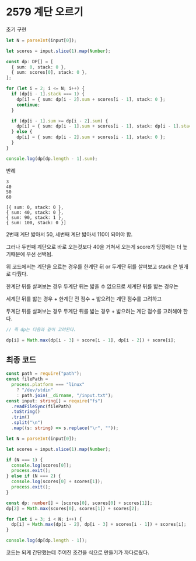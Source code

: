 # 2579 계단 오르기

초기 구현

```typescript
let N = parseInt(input[0]);

let scores = input.slice(1).map(Number);

const dp: DP[] = [
  { sum: 0, stack: 0 },
  { sum: scores[0], stack: 0 },
];

for (let i = 2; i <= N; i++) {
  if (dp[i - 1].stack === 1) {
    dp[i] = { sum: dp[i - 2].sum + scores[i - 1], stack: 0 };
    continue;
  }

  if (dp[i - 1].sum >= dp[i - 2].sum) {
    dp[i] = { sum: dp[i - 1].sum + scores[i - 1], stack: dp[i - 1].stack + 1 };
  } else {
    dp[i] = { sum: dp[i - 2].sum + scores[i - 1], stack: 0 };
  }
}

console.log(dp[dp.length - 1].sum);
```

반례

```
3
40
50
60

[{ sum: 0, stack: 0 },
{ sum: 40, stack: 0 },
{ sum: 90, stack: 1 },
{ sum: 100, stack: 0 }]
```

2번째 계단 밟아서 50, 세번째 계단 밟아서 110이 되어야 함.

그러나 두번째 계단으로 바로 오는것보다 40을 거쳐서 오는게 score가 당장에는 더 높기때문에 우선 선택됨.

위 코드에서는 계단을 오르는 경우를 한계단 뒤 or 두계단 뒤를 살펴보고 stack 은 별개로 다뤘다.

한계단 뒤를 살펴보는 경우 두계단 뒤는 밟을 수 없으므로 세계단 뒤를 밟는 경우는

세계단 뒤를 밟는 경우 + 한계단 전 점수 + 밟으려는 계단 점수를 고려하고

두계단 뒤를 살펴보는 경우 두계단 뒤를 밟는 경우 + 밟으려는 계단 점수를 고려해야 한다.

```typescript
// 즉 dp는 다음과 같이 고려된다.

dp[i] = Math.max(dp[i - 3] + score[i - 1], dp[i - 2]) + score[i];
```

## 최종 코드

```typescript
const path = require("path");
const filePath =
  process.platform === "linux"
    ? "/dev/stdin"
    : path.join(__dirname, "/input.txt");
const input: string[] = require("fs")
  .readFileSync(filePath)
  .toString()
  .trim()
  .split("\n")
  .map((s: string) => s.replace("\r", ""));

let N = parseInt(input[0]);

let scores = input.slice(1).map(Number);

if (N === 1) {
  console.log(scores[0]);
  process.exit();
} else if (N === 2) {
  console.log(scores[0] + scores[1]);
  process.exit();
}

const dp: number[] = [scores[0], scores[0] + scores[1]];
dp[2] = Math.max(scores[0], scores[1]) + scores[2];

for (let i = 3; i < N; i++) {
  dp[i] = Math.max(dp[i - 2], dp[i - 3] + scores[i - 1]) + scores[i];
}

console.log(dp[dp.length - 1]);
```

코드는 되게 간단했는데 주어진 조건을 식으로 만들기가 까다로웠다.
